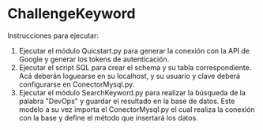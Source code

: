 # ChallengeKeyword

Instrucciones para ejecutar:

1.	Ejecutar el módulo Quicstart.py para generar la conexión con la API de Google y generar los tokens de autenticación.
2.	Ejecutar el script SQL para crear el schema y su tabla correspondiente. Acá deberán loguearse en su localhost, y su usuario y clave deberá configurarse en ConectorMysql.py.
3.	Ejecutar el módulo SearchKeyword.py para realizar la búsqueda de la palabra "DevOps" y guardar el resultado en la base de datos. Este modelo a su vez importa el ConectorMysql.py el cual realiza la conexión con la base y define el método que insertará los datos. 

